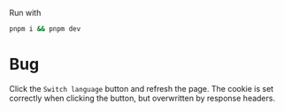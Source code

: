 Run with 
```bash
pnpm i && pnpm dev
```

# Bug
Click the `Switch language` button and refresh the page.
The cookie is set correctly when clicking the button, but overwritten by response headers.

